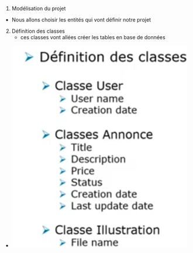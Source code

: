 1. Modélisation du projet
- Nous allons choisir les entités qui vont définir notre projet
2. Définition des classes
   - ces classes vont allées créer les tables en base de données
- ![img.png](img.png)